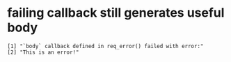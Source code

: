 # failing callback still generates useful body

    [1] "`body` callback defined in req_error() failed with error:"
    [2] "This is an error!"                                        

